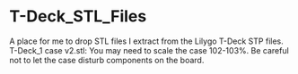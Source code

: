 # T-Deck_STL_Files
A place for me to drop STL files I extract from the Lilygo T-Deck STP files.
T-Deck_1 case v2.stl:
You may need to scale the case 102-103%. Be careful not to let the case disturb components on the board.
